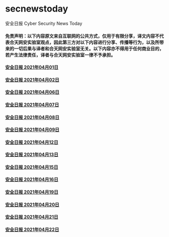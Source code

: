 # secnewstoday

安全日报 Cyber Security News Today

#### 免责声明：以下内容原文来自互联网的公共方式，仅用于有限分享，译文内容不代表合天网安实验室观点，因此第三方对以下内容进行分享、传播等行为，以及所带来的一切后果与译者和合天网安实验室无关。以下内容亦不得用于任何商业目的，若产生法律责任，译者与合天网安实验室一律不予承担。

#### [安全日报 2021年04月01日](https://github.com/hetianlab/secnewstoday/blob/master/Apr.2021/secnews-20210401.md)
#### [安全日报 2021年04月02日](https://github.com/hetianlab/secnewstoday/blob/master/Apr.2021/secnews-20210402.md)
#### [安全日报 2021年04月06日](https://github.com/hetianlab/secnewstoday/blob/master/Apr.2021/secnews-20210406.md)
#### [安全日报 2021年04月07日](https://github.com/hetianlab/secnewstoday/blob/master/Apr.2021/secnews-20210407.md)
#### [安全日报 2021年04月08日](https://github.com/hetianlab/secnewstoday/blob/master/Apr.2021/secnews-20210408.md)
#### [安全日报 2021年04月09日](https://github.com/hetianlab/secnewstoday/blob/master/Apr.2021/secnews-20210409.md)
#### [安全日报 2021年04月12日](https://github.com/hetianlab/secnewstoday/blob/master/Apr.2021/secnews-20210412.md)
#### [安全日报 2021年04月13日](https://github.com/hetianlab/secnewstoday/blob/master/Apr.2021/secnews-20210413.md)
#### [安全日报 2021年04月15日](https://github.com/hetianlab/secnewstoday/blob/master/Apr.2021/secnews-20210415.md)
#### [安全日报 2021年04月16日](https://github.com/hetianlab/secnewstoday/blob/master/Apr.2021/secnews-20210416.md)
#### [安全日报 2021年04月19日](https://github.com/hetianlab/secnewstoday/blob/master/Apr.2021/secnews-20210419.md)
#### [安全日报 2021年04月20日](https://github.com/hetianlab/secnewstoday/blob/master/Apr.2021/secnews-20210420.md)
#### [安全日报 2021年04月21日](https://github.com/hetianlab/secnewstoday/blob/master/Apr.2021/secnews-20210421.md)
#### [安全日报 2021年04月22日](https://github.com/hetianlab/secnewstoday/blob/master/Apr.2021/secnews-20210422.md)
